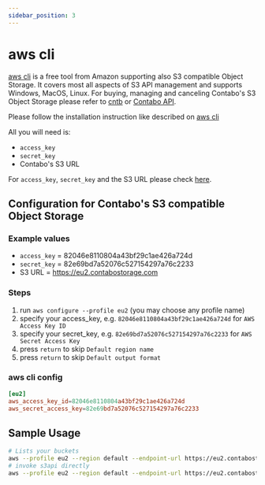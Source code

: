```yaml
---
sidebar_position: 3
---
```


# aws cli

[aws cli](https://aws.amazon.com/cli/) is a free tool from Amazon supporting also S3 compatible Object Storage. It covers most all aspects of S3 API management and supports Windows, MacOS, Linux. For buying, managing and canceling Contabo's S3 Object Storage please refer to [cntb](https://github.com/contabo/cntb) or [Contabo API](https://api.contabo.com/).

Please follow the installation instruction like described on [aws cli](https://aws.amazon.com/cli/)

All you will need is:

* `access_key`
* `secret_key`
* Contabo's S3 URL

For `access_key`, `secret_key` and the S3 URL please check [here](/docs/products/Object-Storage/s3-connection-settings).

## Configuration for Contabo's S3 compatible Object Storage

### Example values

* `access_key` = 82046e8110804a43bf29c1ae426a724d
* `secret_key` = 82e69bd7a52076c527154297a76c2233
* S3 URL = https://eu2.contabostorage.com

### Steps

1. run `aws configure --profile eu2` (you may choose any profile name)
2. specify your access_key, e.g. `82046e8110804a43bf29c1ae426a724d` for `AWS Access Key ID`
3. specify your secret_key, e.g. `82e69bd7a52076c527154297a76c2233` for `AWS Secret Access Key`
4. press `return` to skip `Default region name`
5. press `return` to skip `Default output format`

### aws cli config

```conf
[eu2]
aws_access_key_id=82046e8110804a43bf29c1ae426a724d
aws_secret_access_key=82e69bd7a52076c527154297a76c2233
```

## Sample Usage

```bash
# Lists your buckets
aws --profile eu2 --region default --endpoint-url https://eu2.contabostorage.com s3 ls
# invoke s3api directly
aws --profile eu2 --region default --endpoint-url https://eu2.contabostorage.com s3api get-bucket-policy --bucket test
```
